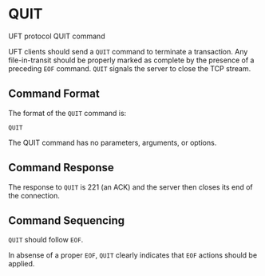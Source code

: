 # QUIT

UFT protocol QUIT command

UFT clients should send a `QUIT` command to terminate a transaction.
Any file-in-transit should be properly marked as complete by the
presence of a preceding `EOF` command. `QUIT` signals the server
to close the TCP stream.

## Command Format

The format of the `QUIT` command is:

    QUIT

The QUIT command has no parameters, arguments, or options.

## Command Response

The response to `QUIT` is 221 (an ACK)
and the server then closes its end of the connection.

## Command Sequencing

`QUIT` should follow `EOF`.

In absense of a proper `EOF`,
`QUIT` clearly indicates that `EOF` actions should be applied.


